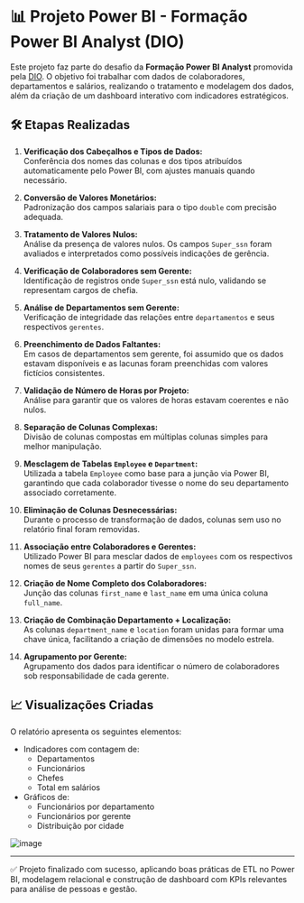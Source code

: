 # 📊 Projeto Power BI - Formação Power BI Analyst (DIO)

Este projeto faz parte do desafio da **Formação Power BI Analyst** promovida pela [DIO](https://www.dio.me/). O objetivo foi trabalhar com dados de colaboradores, departamentos e salários, realizando o tratamento e modelagem dos dados, além da criação de um dashboard interativo com indicadores estratégicos.

## 🛠️ Etapas Realizadas

1. **Verificação dos Cabeçalhos e Tipos de Dados:**  
   Conferência dos nomes das colunas e dos tipos atribuídos automaticamente pelo Power BI, com ajustes manuais quando necessário.

2. **Conversão de Valores Monetários:**  
   Padronização dos campos salariais para o tipo `double` com precisão adequada.

3. **Tratamento de Valores Nulos:**  
   Análise da presença de valores nulos. Os campos `Super_ssn` foram avaliados e interpretados como possíveis indicações de gerência.

4. **Verificação de Colaboradores sem Gerente:**  
   Identificação de registros onde `Super_ssn` está nulo, validando se representam cargos de chefia.

5. **Análise de Departamentos sem Gerente:**  
   Verificação de integridade das relações entre `departamentos` e seus respectivos `gerentes`.

6. **Preenchimento de Dados Faltantes:**  
   Em casos de departamentos sem gerente, foi assumido que os dados estavam disponíveis e as lacunas foram preenchidas com valores fictícios consistentes.

7. **Validação de Número de Horas por Projeto:**  
   Análise para garantir que os valores de horas estavam coerentes e não nulos.

8. **Separação de Colunas Complexas:**  
   Divisão de colunas compostas em múltiplas colunas simples para melhor manipulação.

9. **Mesclagem de Tabelas `Employee` e `Department`:**  
   Utilizada a tabela `Employee` como base para a junção via Power BI, garantindo que cada colaborador tivesse o nome do seu departamento associado corretamente.

10. **Eliminação de Colunas Desnecessárias:**  
    Durante o processo de transformação de dados, colunas sem uso no relatório final foram removidas.

11. **Associação entre Colaboradores e Gerentes:**  
    Utilizado Power BI para mesclar dados de `employees` com os respectivos nomes de seus `gerentes` a partir do `Super_ssn`.

12. **Criação de Nome Completo dos Colaboradores:**  
    Junção das colunas `first_name` e `last_name` em uma única coluna `full_name`.

13. **Criação de Combinação Departamento + Localização:**  
    As colunas `department_name` e `location` foram unidas para formar uma chave única, facilitando a criação de dimensões no modelo estrela.

14. **Agrupamento por Gerente:**  
    Agrupamento dos dados para identificar o número de colaboradores sob responsabilidade de cada gerente.

## 📈 Visualizações Criadas

O relatório apresenta os seguintes elementos:

- Indicadores com contagem de:
  - Departamentos
  - Funcionários
  - Chefes
  - Total em salários
- Gráficos de:
  - Funcionários por departamento
  - Funcionários por gerente
  - Distribuição por cidade

![image](https://github.com/user-attachments/assets/0c88144b-06a4-4bf2-9895-2f2cce78db53)


---

✅ Projeto finalizado com sucesso, aplicando boas práticas de ETL no Power BI, modelagem relacional e construção de dashboard com KPIs relevantes para análise de pessoas e gestão.

